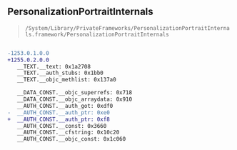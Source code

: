 ## PersonalizationPortraitInternals

> `/System/Library/PrivateFrameworks/PersonalizationPortraitInternals.framework/PersonalizationPortraitInternals`

```diff

-1253.0.1.0.0
+1255.0.2.0.0
   __TEXT.__text: 0x1a2708
   __TEXT.__auth_stubs: 0x1bb0
   __TEXT.__objc_methlist: 0x137a0

   __DATA_CONST.__objc_superrefs: 0x718
   __DATA_CONST.__objc_arraydata: 0x910
   __AUTH_CONST.__auth_got: 0xdf0
-  __AUTH_CONST.__auth_ptr: 0xe0
+  __AUTH_CONST.__auth_ptr: 0xf8
   __AUTH_CONST.__const: 0x3660
   __AUTH_CONST.__cfstring: 0x10c20
   __AUTH_CONST.__objc_const: 0x1c060

```
